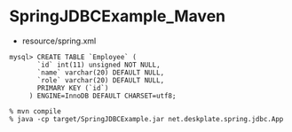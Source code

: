 # SpringJDBCExample_Maven

- resource/spring.xml

```
mysql> CREATE TABLE `Employee` (
       `id` int(11) unsigned NOT NULL,
       `name` varchar(20) DEFAULT NULL,
       `role` varchar(20) DEFAULT NULL,
       PRIMARY KEY (`id`)
     ) ENGINE=InnoDB DEFAULT CHARSET=utf8;

```

```
% mvn compile
% java -cp target/SpringJDBCExample.jar net.deskplate.spring.jdbc.App
```
